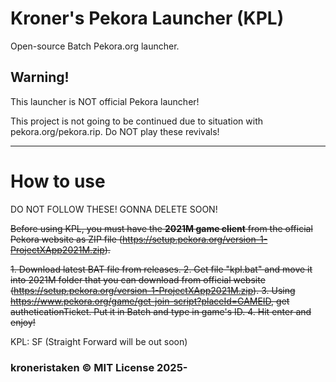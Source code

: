 # Kroner's Pekora Launcher (KPL)
Open-source Batch Pekora.org launcher.

## Warning!
This launcher is NOT official Pekora launcher!

This project is not going to be continued due to situation with pekora.org/pekora.rip. Do NOT play these revivals!

---

# How to use

DO NOT FOLLOW THESE! GONNA DELETE SOON!

~~Before using KPL, you must have the **2021M game client** from the official Pekora website as ZIP file (https://setup.pekora.org/version-1-ProjectXApp2021M.zip).~~

~~1. Download latest BAT file from releases.
2. Get file "kpl.bat" and move it into 2021M folder that you can download from official website (https://setup.pekora.org/version-1-ProjectXApp2021M.zip).
3. Using https://www.pekora.org/game/get-join-script?placeId=GAMEID, get autheticationTicket. Put it in Batch and type in game's ID.
4. Hit enter and enjoy!~~

KPL: SF (Straight Forward will be out soon)

### kroneristaken © MIT License 2025-
